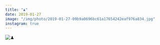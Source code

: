 ```yaml
---
title: "♟"
date: 2019-01-27
image: "/img/photo/2019-01-27-09b9a0696bc61a17654242eaf976a834.jpg"
instagram: true
---
```


![♟](/img/photo/2019-01-27-09b9a0696bc61a17654242eaf976a834.jpg)
